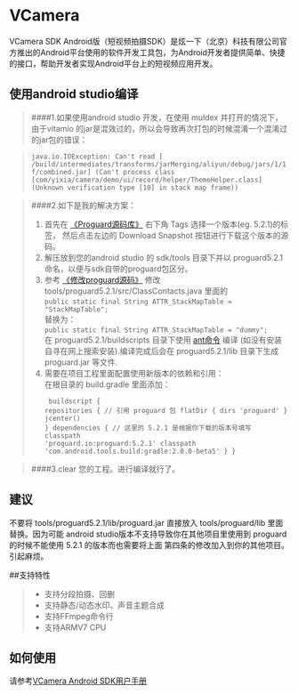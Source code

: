 VCamera
===============

VCamera SDK Android版（短视频拍摄SDK）是炫一下（北京）科技有限公司官方推出的Android平台使用的软件开发工具包，为Android开发者提供简单、快捷的接口，帮助开发者实现Android平台上的短视频应用开发。


## 使用android studio编译

>####1.如果使用android studio 开发，在使用 muldex 并打开的情况下，由于vitamio 的jar是混效过的，所以会导致再次打包的时候混淆一个混淆过的jar包的错误：

> `java.io.IOException: Can't read [ /build/intermediates/transforms/jarMerging/aliyun/debug/jars/1/1f/combined.jar] (Can't process class [com/yixia/camera/demo/ui/record/helper/ThemeHelper.class] (Unknown verification type [10] in stack map frame))`

>####2.如下是我的解决方案：
>
> 1.  首先在 [《Proguard源码库》](https://sourceforge.net/projects/proguard/) 右下角 Tags 选择一个版本(eg. 5.2.1)的标签， 然后点击左边的 Download Snapshot 按钮进行下载这个版本的源码。
> 2.  解压放到您的android studio 的 sdk/tools 目录下并以 proguard5.2.1 命名，以便与sdk自带的proguard包区分。
> 3.  参考 [《修改proguard源码》](http://innodroid.com/blog/post/use-a-custom-proguard-build-with-gradle) 修改  tools/proguard5.2.1/src/ClassContacts.java 里面的 
<br />`public static final String ATTR_StackMapTable = "StackMapTable";`
<br />替换为：
<br />`public static final String ATTR_StackMapTable = "dummy";` 
<br />在 proguard5.2.1/buildscripts 目录下使用 [ant命令](http://ant.apache.org/) 编译 (如没有安装自寻在网上搜索安装).编译完成后会在 proguard5.2.1/lib 目录下生成 proguard.jar 等文件.
> 4.  需要在项目工程里面配置使用新版本的依赖和引用：
<br />在根目录的 build.gradle 里面添加：
<br /><pre><code class="language-text" data-lang="text">
buildscript {
    repositories {
        // 引用 proguard 包
        flatDir { dirs 'proguard' }
        jcenter()
    }
    dependencies {
        // 这里的 5.2.1 是根据你下载的版本号填写
        classpath 'proguard.io:proguard:5.2.1'
        classpath 'com.android.tools.build:gradle:2.0.0-beta5' 
    }
}</code></pre>

>####3.clear 您的工程。进行编译就行了。

建议
----------
不要将 tools/proguard5.2.1/lib/proguard.jar 直接放入 tools/proguard/lib 里面替换。因为可能 android studio版本不支持导致你在其他项目里使用到 proguard 的时候不能使用 5.2.1 的版本而也需要将上面 第四条的修改加入到你的其他项目。引起麻烦。

##支持特性

> * 支持分段拍摄、回删
> * 支持静态/动态水印、声音主题合成
> * 支持FFmpeg命令行
> * 支持ARMV7 CPU

如何使用
----------

请参考[VCamera Android SDK用户手册](http://wscdn.miaopai.com/download/VCameraRecorder3.1.pdf)
